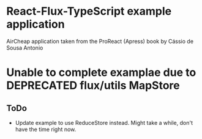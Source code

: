 # React-Flux-TypeScript example application
AirCheap application taken from the ProReact (Apress) book by Cássio de Sousa Antonio

# Unable to complete examplae due to DEPRECATED flux/utils MapStore
## ToDo
- Update example to use ReduceStore instead. Might take a while, don't have the time right now.
